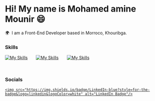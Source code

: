 # Hi! My name is Mohamed amine Mounir 😄

🌍  I am a Front-End Developer based in Morroco, Khouribga.
<br/>

### Skills

[![My Skills](https://skillicons.dev/icons?i=html,css)](https://skillicons.dev) &nbsp;&nbsp;&nbsp;&nbsp;&nbsp;
[![My Skills](https://skillicons.dev/icons?i=js,tailwind)](https://skillicons.dev) &nbsp;&nbsp;&nbsp;&nbsp;&nbsp;
[![My Skills](https://skillicons.dev/icons?i=react,next)](https://skillicons.dev) &nbsp;&nbsp;&nbsp;&nbsp;&nbsp;

<!-- [![My Skills](https://skillicons.dev/icons?i=tailwind)](https://skillicons.dev) -->

<br/>

### Socials

<div id="badges">
  <a href="https://www.linkedin.com/in/mohamed-amine-mounir/">

    <img src="https://img.shields.io/badge/LinkedIn-blue?style=for-the-badge&logo=linkedin&logoColor=white" alt="LinkedIn Badge"/>
  </a>
</div>
